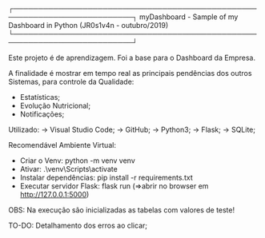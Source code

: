 ┌──────────────────────────────────────────────────────────────────────────┐
    myDashboard - Sample of my Dashboard in Python (JR0s1v4n - outubro/2019)
└──────────────────────────────────────────────────────────────────────────┘

Este projeto é de aprendizagem. Foi a base para o Dashboard da Empresa.

A finalidade é mostrar em tempo real as principais pendências dos outros Sistemas, para controle da Qualidade:
  * Estatísticas;
  * Evolução Nutricional;
  * Notificações;

Utilizado:
-> Visual Studio Code;
-> GitHub;
-> Python3;
-> Flask;
-> SQLite;

Recomendável Ambiente Virtual:
  * Criar o Venv:
      python -m venv venv
  * Ativar:
      .\venv\Scripts\activate 
  * Instalar dependências:
      pip install -r requirements.txt 
  * Executar servidor Flask:
      flask run (=>abrir no browser em http://127.0.0.1:5000)

OBS: Na execução são inicializadas as tabelas com valores de teste!

TO-DO: Detalhamento dos erros ao clicar;
